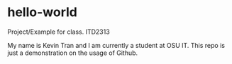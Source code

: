 # hello-world
Project/Example for class. ITD2313

My name is Kevin Tran and I am currently a student at OSU IT. This repo is just a demonstration on the usage of Github.
